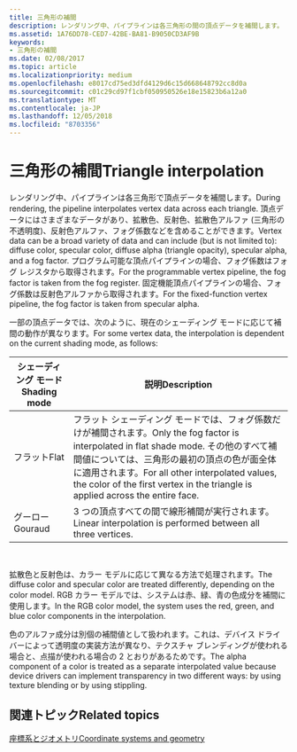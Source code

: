 ```yaml
---
title: 三角形の補間
description: レンダリング中、パイプラインは各三角形の間の頂点データを補間します。
ms.assetid: 1A76DD78-CED7-42BE-BA81-B9050CD3AF9B
keywords:
- 三角形の補間
ms.date: 02/08/2017
ms.topic: article
ms.localizationpriority: medium
ms.openlocfilehash: e8017cd75ed3dfd4129d6c15d668648792cc8d0a
ms.sourcegitcommit: c01c29cd97f1cbf050950526e18e15823b6a12a0
ms.translationtype: MT
ms.contentlocale: ja-JP
ms.lasthandoff: 12/05/2018
ms.locfileid: "8703356"
---
```

# <a name="triangle-interpolation"></a><span data-ttu-id="a3873-104">三角形の補間</span><span class="sxs-lookup"><span data-stu-id="a3873-104">Triangle interpolation</span></span>


<span data-ttu-id="a3873-105">レンダリング中、パイプラインは各三角形で頂点データを補間します。</span><span class="sxs-lookup"><span data-stu-id="a3873-105">During rendering, the pipeline interpolates vertex data across each triangle.</span></span> <span data-ttu-id="a3873-106">頂点データにはさまざまなデータがあり、拡散色、反射色、拡散色アルファ (三角形の不透明度)、反射色アルファ、フォグ係数などを含めることができます。</span><span class="sxs-lookup"><span data-stu-id="a3873-106">Vertex data can be a broad variety of data and can include (but is not limited to): diffuse color, specular color, diffuse alpha (triangle opacity), specular alpha, and a fog factor.</span></span> <span data-ttu-id="a3873-107">プログラム可能な頂点パイプラインの場合、フォグ係数はフォグ レジスタから取得されます。</span><span class="sxs-lookup"><span data-stu-id="a3873-107">For the programmable vertex pipeline, the fog factor is taken from the fog register.</span></span> <span data-ttu-id="a3873-108">固定機能頂点パイプラインの場合、フォグ係数は反射色アルファから取得されます。</span><span class="sxs-lookup"><span data-stu-id="a3873-108">For the fixed-function vertex pipeline, the fog factor is taken from specular alpha.</span></span>

<span data-ttu-id="a3873-109">一部の頂点データでは、次のように、現在のシェーディング モードに応じて補間の動作が異なります。</span><span class="sxs-lookup"><span data-stu-id="a3873-109">For some vertex data, the interpolation is dependent on the current shading mode, as follows:</span></span>

| <span data-ttu-id="a3873-110">シェーディング モード</span><span class="sxs-lookup"><span data-stu-id="a3873-110">Shading mode</span></span> | <span data-ttu-id="a3873-111">説明</span><span class="sxs-lookup"><span data-stu-id="a3873-111">Description</span></span>                                                                                                                                                                 |
|--------------|-----------------------------------------------------------------------------------------------------------------------------------------------------------------------------|
| <span data-ttu-id="a3873-112">フラット</span><span class="sxs-lookup"><span data-stu-id="a3873-112">Flat</span></span>         | <span data-ttu-id="a3873-113">フラット シェーディング モードでは、フォグ係数だけが補間されます。</span><span class="sxs-lookup"><span data-stu-id="a3873-113">Only the fog factor is interpolated in flat shade mode.</span></span> <span data-ttu-id="a3873-114">その他のすべて補間値については、三角形の最初の頂点の色が面全体に適用されます。</span><span class="sxs-lookup"><span data-stu-id="a3873-114">For all other interpolated values, the color of the first vertex in the triangle is applied across the entire face.</span></span> |
| <span data-ttu-id="a3873-115">グーロー</span><span class="sxs-lookup"><span data-stu-id="a3873-115">Gouraud</span></span>      | <span data-ttu-id="a3873-116">3 つの頂点すべての間で線形補間が実行されます。</span><span class="sxs-lookup"><span data-stu-id="a3873-116">Linear interpolation is performed between all three vertices.</span></span>                                                                                                               |

 

<span data-ttu-id="a3873-117">拡散色と反射色は、カラー モデルに応じて異なる方法で処理されます。</span><span class="sxs-lookup"><span data-stu-id="a3873-117">The diffuse color and specular color are treated differently, depending on the color model.</span></span> <span data-ttu-id="a3873-118">RGB カラー モデルでは、システムは赤、緑、青の色成分を補間に使用します。</span><span class="sxs-lookup"><span data-stu-id="a3873-118">In the RGB color model, the system uses the red, green, and blue color components in the interpolation.</span></span>

<span data-ttu-id="a3873-119">色のアルファ成分は別個の補間値として扱われます。これは、デバイス ドライバーによって透明度の実装方法が異なり、テクスチャ ブレンディングが使われる場合と、点描が使われる場合の 2 とおりがあるためです。</span><span class="sxs-lookup"><span data-stu-id="a3873-119">The alpha component of a color is treated as a separate interpolated value because device drivers can implement transparency in two different ways: by using texture blending or by using stippling.</span></span>

## <a name="span-idrelated-topicsspanrelated-topics"></a><span data-ttu-id="a3873-120"><span id="related-topics"></span>関連トピック</span><span class="sxs-lookup"><span data-stu-id="a3873-120"><span id="related-topics"></span>Related topics</span></span>


[<span data-ttu-id="a3873-121">座標系とジオメトリ</span><span class="sxs-lookup"><span data-stu-id="a3873-121">Coordinate systems and geometry</span></span>](coordinate-systems-and-geometry.md)

 

 




